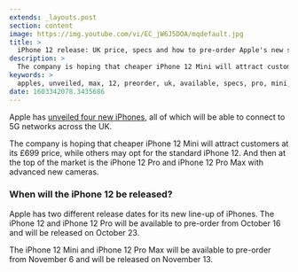 ```yaml
--- 
extends: _layouts.post 
section: content 
image: https://img.youtube.com/vi/EC_jW6J5DOA/mqdefault.jpg 
title: > 
  iPhone 12 release: UK price, specs and how to pre-order Apple's new smartphone 
description: > 
  The company is hoping that cheaper iPhone 12 Mini will attract customers at its £699 price, while others may opt for the standard iPhone 12.And then at the top of the market is the iPhone 12 Pro and iPhone 12 Pro Max with advanced new cameras.When will the iPhone 12 be released?The iPhone 12 and iPhone 12 Pro will be available to pre-order from October 16 and will be released on October 23.The iPhone 12 Mini and iPhone 12 Pro Max will be available to pre-order from November 6 and will be released on November 13. 
keywords: > 
  apples, unveiled, max, 12, preorder, uk, available, specs, pro, mini, price, iphone, smartphone, iphones, release, released 
date: 1603342078.3435686 
--- 
```

<div><p>Apple has <a href="https://www.telegraph.co.uk/technology/2020/10/13/iphone-12-launch-live-apple-event-2020-keynote-updates-release/">unveiled four new iPhones</a>, all of which will be able to connect to 5G networks across the UK.</p>
<p>The company is hoping that cheaper iPhone 12 Mini will attract customers at its &#163;699 price, while others may opt for the standard iPhone 12. And then at the top of the market is the iPhone 12 Pro and iPhone 12 Pro Max with advanced new cameras.</p>
<h3>When will the iPhone 12 be released?</h3>
<p>Apple has two different release dates for its new line-up of iPhones. The iPhone 12 and iPhone 12 Pro will be available to pre-order from October 16 and will be released on October 23.</p>
<p>The iPhone 12 Mini and iPhone 12 Pro Max will be available to pre-order from November 6 and will be released on November 13.</p>
</div>